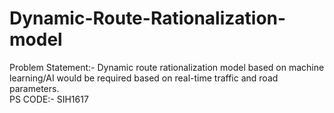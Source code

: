 # Dynamic-Route-Rationalization-model
Problem Statement:- Dynamic route rationalization model based on machine learning/AI would be required based on real-time traffic and road parameters.
<br>
PS CODE:- SIH1617 
